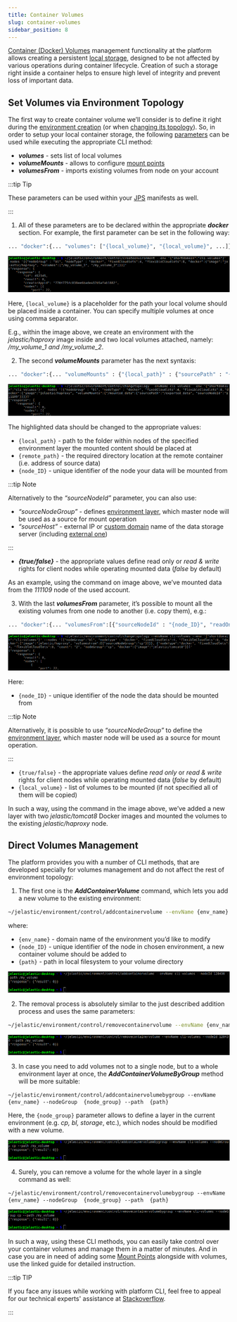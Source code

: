 ```yaml
---
title: Container Volumes
slug: container-volumes
sidebar_position: 8
---
```


<!-- ## CLI Tutorial: Container Volumes -->

[Container (Docker) Volumes](/container/container-configuration/volumes) management functionality at the platform allows creating a persistent [local storage](/data-storage-container/use-cases/local-filesystem), designed to be not affected by various operations during container lifecycle. Creation of such a storage right inside a container helps to ensure high level of integrity and prevent loss of important data.

<!-- Using platform CLI, you can set up container volumes in two ways:

- [within topology settings](/deployment-tools/api-&-cli/platform-cli/container-volumes#set-volumes-via-environment-topology)
- [via direct CLI methods](/deployment-tools/api-&-cli/platform-cli/container-volumes#direct-volumes-management) -->

## Set Volumes via Environment Topology

The first way to create container volume we’ll consider is to define it right during the [environment creation](/deployment-tools/api-&-cli/platform-cli/environment-creation) (or when [changing its topology](/deployment-tools/api-&-cli/platform-cli/server-scaling)). So, in order to setup your local container storage, the following [parameters](/deployment-tools/api-&-cli/create-env-params#docker-based-environment-configurations) can be used while executing the appropriate CLI method:

- **_volumes_** - sets list of local volumes
- **_volumeMounts_** - allows to configure [mount points](/data-storage-container/data-sharing/mount-points)
- **_volumesFrom_** - imports existing volumes from node on your account

:::tip Tip

These parameters can be used within your [JPS](/deployment-tools/cloud-scripting-&-jps/jps-overview) manifests as well.

:::

1. All of these parameters are to be declared within the appropriate **_docker_** section. For example, the first parameter can be set in the following way:

```bash
... "docker":{... "volumes": ["{local_volume}", "{local_volume}", ...]}
```

<div style={{
    display:'flex',
    justifyContent: 'center',
    margin: '0 0 1rem 0'
}}>

![Locale Dropdown](./img/ContainerVolumes/01-cli-volumes-parameter.png)

</div>

Here, `{local_volume}` is a placeholder for the path your local volume should be placed inside a container. You can specify multiple volumes at once using comma separator.

E.g., within the image above, we create an environment with the _jelastic/haproxy_ image inside and two local volumes attached, namely: _/my_volume_1 and /my_volume_2_.

2. The second **_volumeMounts_** parameter has the next syntaxis:

```bash
... "docker":{... "volumeMounts" : {"{local_path}" : {"sourcePath" : "{remote_path}", "sourceNodeId" : "{node_ID}", "readOnly" : {true/false}}, ...}}
```

<div style={{
    display:'flex',
    justifyContent: 'center',
    margin: '0 0 1rem 0'
}}>

![Locale Dropdown](./img/ContainerVolumes/02-cli-volumemounts-parameter.png)

</div>

The highlighted data should be changed to the appropriate values:

- `{local_path}` - path to the folder within nodes of the specified environment layer the mounted content should be placed at
- `{remote_path}` - the required directory location at the remote container (i.e. address of source data)
- `{node_ID}` - unique identifier of the node your data will be mounted from

:::tip Note

Alternatively to the _“sourceNodeId”_ parameter, you can also use:

- _“sourceNodeGroup”_ - defines [environment layer](/deployment-tools/api-&-cli/create-env-params#docker-based-environment-configurations), which master node will be used as a source for mount operation
- _“sourceHost”_ - external IP or [custom domain](/application-setting/domain-name-management/custom-domain-name) name of the data storage server (including [external one](/data-storage-container/external-nfs-server-configuration))

:::

- **_{true/false}_** - the appropriate values define read only or _read & write_ rights for client nodes while operating mounted data (_false_ by default)

As an example, using the command on image above, we’ve mounted data from the _111109_ node of the used account.

3. With the last **_volumesFrom_** parameter, it’s possible to mount all the existing volumes from one node to another (i.e. copy them), e.g.:

```bash
... "docker":{... "volumesFrom":[{"sourceNodeId" : "{node_ID}", "readOnly" : {true/false}, "volumes" : ["{local_volume}", "{local_volume}", ...]}]}
```

<div style={{
    display:'flex',
    justifyContent: 'center',
    margin: '0 0 1rem 0'
}}>

![Locale Dropdown](./img/ContainerVolumes/03-cli-volumesfrom-parameter.png)

</div>

Here:

- `{node_ID}` - unique identifier of the node the data should be mounted from

:::tip Note

Alternatively, it is possible to use _“sourceNodeGroup”_ to define the [environment layer](/deployment-tools/api-&-cli/create-env-params#docker-based-environment-configurations), which master node will be used as a source for mount operation.

:::

- `{true/false}` - the appropriate values define _read only_ or _read & write_ rights for client nodes while operating mounted data (_false_ by default)
- `{local_volume}` - list of volumes to be mounted (if not specified all of them will be copied)

In such a way, using the command in the image above, we’ve added a new layer with two _jelastic/tomcat8_ Docker images and mounted the volumes to the existing _jelastic/haproxy_ node.

## Direct Volumes Management

The platform provides you with a number of CLI methods, that are developed specially for volumes management and do not affect the rest of environment topology:

1. The first one is the **_AddContainerVolume_** command, which lets you add a new volume to the existing environment:

```bash
~/jelastic/environment/control/addcontainervolume --envName {env_name} --nodeId {node_ID} --path {path}
```

where:

- `{env_name}` - domain name of the environment you’d like to modify
- `{node_ID}` - unique identifier of the node in chosen environment, a new container volume should be added to
- `{path}` - path in local filesystem to your volume directory

<div style={{
    display:'flex',
    justifyContent: 'center',
    margin: '0 0 1rem 0'
}}>

![Locale Dropdown](./img/ContainerVolumes/04-cli-addcontainervolume-command.png)

</div>

2. The removal process is absolutely similar to the just described addition process and uses the same parameters:

```bash
~/jelastic/environment/control/removecontainervolume --envName {env_name} --nodeId {node_ID} --path {path}
```

<div style={{
    display:'flex',
    justifyContent: 'center',
    margin: '0 0 1rem 0'
}}>

![Locale Dropdown](./img/ContainerVolumes/05-cli-removecontainervolume-command.png)

</div>

3. In case you need to add volumes not to a single node, but to a whole environment layer at once, the **_AddContainerVolumeByGroup_** method will be more suitable:

```
~/jelastic/environment/control/addcontainervolumebygroup --envName  {env_name} --nodeGroup  {node_group} --path  {path}
```

Here, the `{node_group}` parameter allows to define a layer in the current environment (e.g. _cp, bl, storage_, etc.), which nodes should be modified with a new volume.

<div style={{
    display:'flex',
    justifyContent: 'center',
    margin: '0 0 1rem 0'
}}>

![Locale Dropdown](./img/ContainerVolumes/06-cli-addcontainervolumebygroup-command.png)

</div>

4. Surely, you can remove a volume for the whole layer in a single command as well:

```
~/jelastic/environment/control/removecontainervolumebygroup --envName  {env_name} --nodeGroup  {node_group} --path  {path}
```

<div style={{
    display:'flex',
    justifyContent: 'center',
    margin: '0 0 1rem 0'
}}>

![Locale Dropdown](./img/ContainerVolumes/07-cli-removecontainervolumebygroup-command.png)

</div>

In such a way, using these CLI methods, you can easily take control over your container volumes and manage them in a matter of minutes. And in case you are in need of adding some [Mount Points](/deployment-tools/api-&-cli/platform-cli/mount-points) alongside with volumes, use the linked guide for detailed instruction.

:::tip TIP

If you face any issues while working with platform CLI, feel free to appeal for our technical experts' assistance at [Stackoverflow](https://stackoverflow.com/questions/tagged/jelastic).

:::
